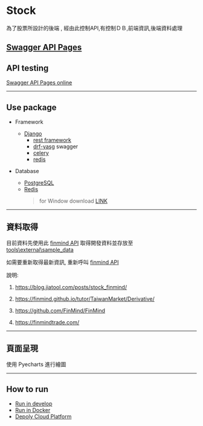 # Stock
為了股票所設計的後端 , 經由此控制API,有控制ＤＢ,前端資訊,後端資料處理 
## [Swagger API Pages](https://kk-stock.fly.dev/swagger/)



## API testing

[Swagger API Pages online](https://kk-stock.fly.dev/swagger/)


---

## Use package
* Framework
    * [Django](https://www.djangoproject.com/) 
        * [rest framework](https://www.django-rest-framework.org/)
        * [drf-yasg](https://drf-yasg.readthedocs.io/en/stable/) swagger
        * [celery](https://docs.celeryq.dev/en/stable/index.html)
        * [redis](https://github.com/redis/redis-py)

* Database
    * [PostgreSQL](https://www.postgresql.org/)
    * [Redis](https://redis.io/)
        > for Window download [LINK](https://github.com/MicrosoftArchive/redis/releases)


---

## 資料取得

目前資料先使用此 [finmind API](option\tools\external\stock_finmind.py) 取得開發資料並存放至[tools\external\sample_data](tools\external\sample_data)

如需要重新取得最新資訊, 重新呼叫 [finmind API](tools\external\stock_finmind.py)

說明:

1. https://blog.jiatool.com/posts/stock_finmind/

2. https://finmind.github.io/tutor/TaiwanMarket/Derivative/

3. https://github.com/FinMind/FinMind

4. https://finmindtrade.com/

---

## 頁面呈現

使用 Pyecharts 進行繪圖

---


## How to run

* [Run in develop](wiki/develop.md)
* [Run in Docker](wiki/docker.md)
* [Depoly Cloud Platform](wiki/depoly.md)

